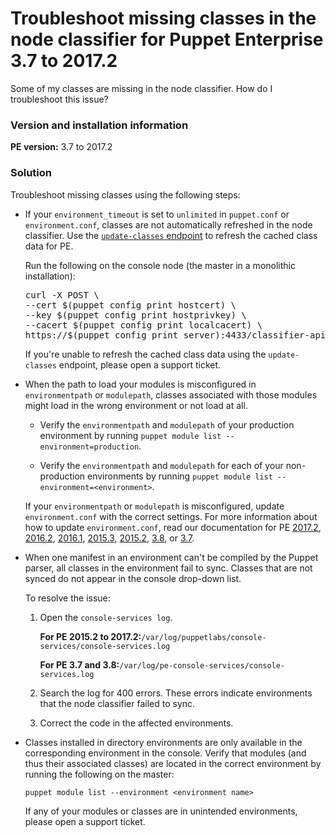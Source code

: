 # Troubleshoot missing classes in the node classifier for Puppet Enterprise 3.7 to 2017.2
<p>Some of my classes are missing in the node classifier. How do I troubleshoot this issue?</p>
<h3 id="version-and-installation-information">Version and installation information</h3>
<p><strong>PE version:</strong> 3.7 to 2017.2</p>
<h3 id="solution">Solution</h3>
<p>Troubleshoot missing classes using the following steps:</p>
<ul>
<li>
<p>If your <code>environment_timeout</code> is set to <code>unlimited</code> in <code>puppet.conf</code> or <code>environment.conf</code>, classes are not automatically refreshed in the node classifier. Use the <a href="https://github.com/puppetlabs/docs-archive/blob/main/pe/2017.2/nc_update_classes.markdown"><code>update-classes</code> endpoint</a> to refresh the cached class data for PE.</p>
<p>Run the following on the console node (the master in a monolithic installation):</p>
<pre>curl -X POST \
--cert $(puppet config print hostcert) \
--key $(puppet config print hostprivkey) \
--cacert $(puppet config print localcacert) \
https://$(puppet config print server):4433/classifier-api/v1/update-classes</pre>
<p>If you're unable to refresh the cached class data using the <code>update-classes</code> endpoint, please open a support ticket.</p>
</li>
<li>
<p>When the path to load your modules is misconfigured in <code>environmentpath</code> or <code>modulepath</code>, classes associated with those modules might load in the wrong environment or not load at all.</p>
<ul>
<li>
<p>Verify the <code>environmentpath</code> and <code>modulepath</code> of your production environment by running <code>puppet module list --environment=production</code>.</p>
</li>
<li>
<p>Verify the <code>environmentpath</code> and <code>modulepath</code> for each of your non-production environments by running <code>puppet module list --environment=&lt;environment&gt;</code>.</p>
</li>
</ul>
<p>If your <code>environmentpath</code> or <code>modulepath</code> is misconfigured, update <code>environment.conf</code> with the correct settings. For more information about how to update <code>environment.conf</code>, read our documentation for PE <a href="https://github.com/puppetlabs/docs-archive/blob/main/puppet/4.10/config_file_environment.markdown">2017.2</a>, <a href="https://github.com/puppetlabs/docs-archive/blob/main/puppet/4.5/config_file_environment.markdown">2016.2</a>, <a href="https://github.com/puppetlabs/docs-archive/blob/main/puppet/4.4/config_file_environment.markdown">2016.1</a>, <a href="https://github.com/puppetlabs/docs-archive/blob/main/puppet/4.3/config_file_environment.markdown">2015.3</a>, <a href="https://github.com/puppetlabs/docs-archive/blob/main/puppet/4.2/config_file_environment.markdown">2015.2</a>, <a href="https://github.com/puppetlabs/docs-archive/blob/main/puppet/3.8/config_file_environment.markdown">3.8</a>, or <a href="https://github.com/puppetlabs/docs-archive/blob/main/puppet/3.7/config_file_environment.markdown">3.7</a>.</p>
</li>
<li>
<p>When one manifest in an environment can't be compiled by the Puppet parser, all classes in the environment fail to sync. Classes that are not synced do not appear in the console drop-down list.</p>
<p>To resolve the issue:</p>
<ol style="list-style-type: decimal;">
<li>
<p>Open the <code>console-services log</code>.</p>
<p><strong>For PE 2015.2 to 2017.2:</strong><code>/var/log/puppetlabs/console-services/console-services.log</code></p>
<p><strong>For PE 3.7 and 3.8:</strong><code>/var/log/pe-console-services/console-services.log</code></p>
</li>
<li>
<p>Search the log for 400 errors. These errors indicate environments that the node classifier failed to sync.</p>
</li>
<li>
<p>Correct the code in the affected environments.</p>
</li>
</ol>
</li>
<li>
<p>Classes installed in directory environments are only available in the corresponding environment in the console. Verify that modules (and thus their associated classes) are located in the correct environment by running the following on the master:</p>
<p><code>puppet module list --environment &lt;environment name&gt;</code></p>
<p>If any of your modules or classes are in unintended environments, please open a support ticket.</p>
</li>
</ul>
